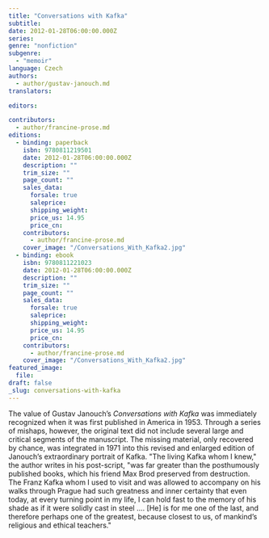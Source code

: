 ```yaml
---
title: "Conversations with Kafka"
subtitle:
date: 2012-01-28T06:00:00.000Z
series:
genre: "nonfiction"
subgenre:
  - "memoir"
language: Czech
authors:
  - author/gustav-janouch.md
translators:

editors:

contributors:
  - author/francine-prose.md
editions:
  - binding: paperback
    isbn: 9780811219501
    date: 2012-01-28T06:00:00.000Z
    description: ""
    trim_size: ""
    page_count: ""
    sales_data:
      forsale: true
      saleprice:
      shipping_weight:
      price_us: 14.95
      price_cn:
    contributors:
      - author/francine-prose.md
    cover_image: "/Conversations_With_Kafka2.jpg"
  - binding: ebook
    isbn: 9780811221023
    date: 2012-01-28T06:00:00.000Z
    description: ""
    trim_size: ""
    page_count: ""
    sales_data:
      forsale: true
      saleprice:
      shipping_weight:
      price_us: 14.95
      price_cn:
    contributors:
      - author/francine-prose.md
    cover_image: "/Conversations_With_Kafka2.jpg"
featured_image:
  file:
draft: false
_slug: conversations-with-kafka
---
```


The value of Gustav Janouch’s _Conversations with Kafka_ was immediately recognized when it was first published in America in 1953. Through a series of mishaps, however, the original text did not include several large and critical segments of the manuscript. The missing material, only recovered by chance, was integrated in 1971 into this revised and enlarged edition of Janouch’s extraordinary portrait of Kafka. "The living Kafka whom I knew," the author writes in his post-script, "was far greater than the posthumously published books, which his friend Max Brod preserved from destruction. The Franz Kafka whom I used to visit and was allowed to accompany on his walks through Prague had such greatness and inner certainty that even today, at every turning point in my life, I can hold fast to the memory of his shade as if it were solidly cast in steel .... [He] is for me one of the last, and therefore perhaps one of the greatest, because closest to us, of mankind’s religious and ethical teachers."

